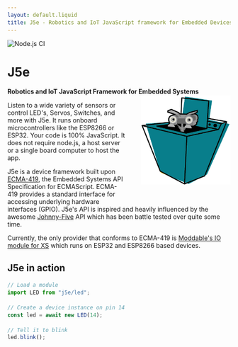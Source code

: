 ```yaml
---
layout: default.liquid
title: J5e - Robotics and IoT JavaScript framework for Embedded Devices
---
```

![Node.js CI](https://github.com/dtex/j5e/workflows/Node.js%20CI/badge.svg)
# J5e
**Robotics and IoT JavaScript Framework for Embedded Systems**
<img width="40%" align="right" alt="A robot poking its head out from inside washing machine" style="margin:0 0 35px 35px;" src="/images/J5-embedded-666x666.png" />

Listen to a wide variety of sensors or control LED's, Servos, Switches, and more with J5e. It runs onboard microcontrollers like the ESP8266 or ESP32. Your code is 100% JavaScript. It does not require node.js, a host server or a single board computer to host the app.

J5e is a device framework built upon [ECMA-419](https://www.ecma-international.org/publications-and-standards/standards/ecma-419/), the Embedded Systems API Specification for ECMAScript. ECMA-419 provides a standard interface for accessing underlying hardware interfaces (GPIO). J5e's API is inspired and heavily influenced by the awesome [Johnny-Five](https://github.com/rwaldron.johnny-five) API which has been battle tested over quite some time. 

Currently, the only provider that conforms to ECMA-419 is [Moddable's IO module for XS](https://github.com/Moddable-OpenSource/moddable/blob/public/documentation/io/io.md) which runs on ESP32 and ESP8266 based devices. 

## J5e in action
````js
// Load a module
import LED from "j5e/led";

// Create a device instance on pin 14
const led = await new LED(14);

// Tell it to blink
led.blink();
````


